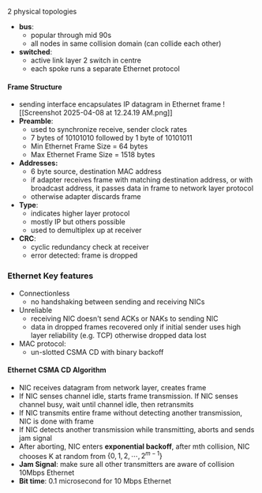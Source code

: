 2 physical topologies
- **bus**: 
	- popular through mid 90s
	- all nodes in same collision domain (can collide each other)
- **switched**:
	- active link layer 2 switch in centre
	- each spoke runs a separate Ethernet protocol

#### Frame Structure
- sending interface encapsulates IP datagram in Ethernet frame ![[Screenshot 2025-04-08 at 12.24.19 AM.png]]
- **Preamble**:
	- used to synchronize receive, sender clock rates
	- 7 bytes of 10101010 followed by 1 byte of 10101011
	- Min Ethernet Frame Size = 64 bytes
	- Max Ethernet Frame Size = 1518 bytes
- **Addresses:**
	- 6 byte source, destination MAC address
	- if adapter receives frame with matching destination address, or with broadcast address, it passes data in frame to network layer protocol
	- otherwise adapter discards frame
- **Type**:
	- indicates higher layer protocol
	- mostly IP but others possible
	- used to demultiplex up at receiver
- **CRC**:
	- cyclic redundancy check at receiver
	- error detected: frame is dropped


### Ethernet Key features
- Connectionless
	- no handshaking between sending and receiving NICs
- Unreliable
	- receiving NIC doesn't send ACKs or NAKs to sending NIC
	- data in dropped frames recovered only if initial sender uses high layer reliability (e.g. TCP) otherwise dropped data lost
- MAC protocol:
	- un-slotted CSMA CD with binary backoff

#### Ethernet CSMA CD Algorithm
- NIC receives datagram from network layer, creates frame
- If NIC senses channel idle, starts frame transmission. If NIC senses channel busy, wait until channel idle, then retransmits
- If NIC transmits entire frame without detecting another transmission, NIC is done with frame 
- If NIC detects another transmission while transmitting,  aborts and sends jam signal
- After aborting, NIC enters **exponential backoff**, after mth collision, NIC chooses K at random from $\{0,1,2,\cdots,2^{m-1}\}$
- **Jam Signal**: make sure all other transmitters are aware of collision 10Mbps Ethernet
- **Bit time**: 0.1 microsecond for 10 Mbps Ethernet

